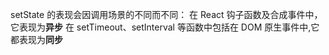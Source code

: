 setState 的表现会因调用场景的不同而不同：
在 React 钩子函数及合成事件中，它表现为**异步**
在 setTimeout、setInterval 等函数中包括在 DOM 原生事件中,它都表现为**同步**
